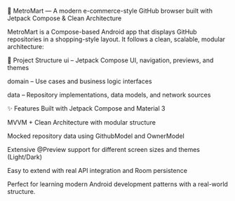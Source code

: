 🛒 MetroMart — A modern e-commerce-style GitHub browser built with Jetpack Compose & Clean Architecture

MetroMart is a Compose-based Android app that displays GitHub repositories in a shopping-style layout. It follows a clean, scalable, modular architecture:

🔧 Project Structure
ui – Jetpack Compose UI, navigation, previews, and themes

domain – Use cases and business logic interfaces

data – Repository implementations, data models, and network sources

✨ Features
Built with Jetpack Compose and Material 3

MVVM + Clean Architecture with modular structure

Mocked repository data using GithubModel and OwnerModel

Extensive @Preview support for different screen sizes and themes (Light/Dark)

Easy to extend with real API integration and Room persistence

Perfect for learning modern Android development patterns with a real-world structure.

